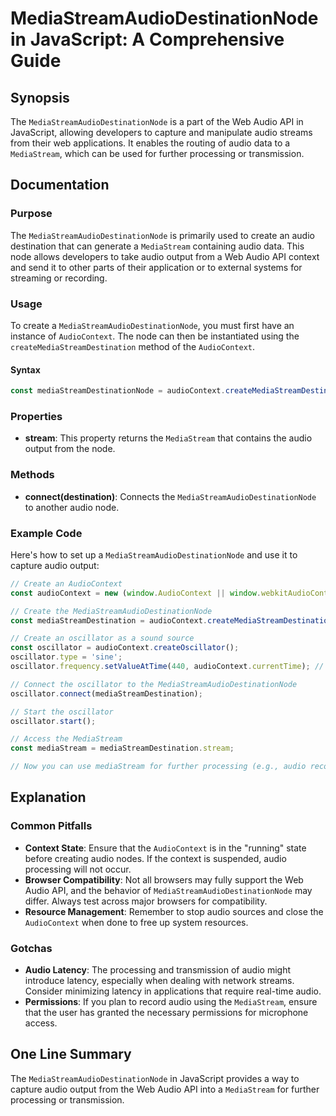 <!--
Meta Description: # MediaStreamAudioDestinationNode in JavaScript: A Comprehensive Guide ## Synopsis The `MediaStreamAudioDestinationNode` is a part of the Web Audio AP...
Meta Keywords: audio, audiocontext, mediastreamaudiodestinationnode, mediastream, oscillator
-->

# MediaStreamAudioDestinationNode in JavaScript: A Comprehensive Guide

## Synopsis
The `MediaStreamAudioDestinationNode` is a part of the Web Audio API in JavaScript, allowing developers to capture and manipulate audio streams from their web applications. It enables the routing of audio data to a `MediaStream`, which can be used for further processing or transmission.

## Documentation

### Purpose
The `MediaStreamAudioDestinationNode` is primarily used to create an audio destination that can generate a `MediaStream` containing audio data. This node allows developers to take audio output from a Web Audio API context and send it to other parts of their application or to external systems for streaming or recording.

### Usage
To create a `MediaStreamAudioDestinationNode`, you must first have an instance of `AudioContext`. The node can then be instantiated using the `createMediaStreamDestination` method of the `AudioContext`. 

#### Syntax
```javascript
const mediaStreamDestinationNode = audioContext.createMediaStreamDestination();
```

### Properties
- **stream**: This property returns the `MediaStream` that contains the audio output from the node.

### Methods
- **connect(destination)**: Connects the `MediaStreamAudioDestinationNode` to another audio node.

### Example Code
Here's how to set up a `MediaStreamAudioDestinationNode` and use it to capture audio output:

```javascript
// Create an AudioContext
const audioContext = new (window.AudioContext || window.webkitAudioContext)();

// Create the MediaStreamAudioDestinationNode
const mediaStreamDestination = audioContext.createMediaStreamDestination();

// Create an oscillator as a sound source
const oscillator = audioContext.createOscillator();
oscillator.type = 'sine';
oscillator.frequency.setValueAtTime(440, audioContext.currentTime); // A4 note

// Connect the oscillator to the MediaStreamAudioDestinationNode
oscillator.connect(mediaStreamDestination);

// Start the oscillator
oscillator.start();

// Access the MediaStream
const mediaStream = mediaStreamDestination.stream;

// Now you can use mediaStream for further processing (e.g., audio recording, streaming)
```

## Explanation
### Common Pitfalls
- **Context State**: Ensure that the `AudioContext` is in the "running" state before creating audio nodes. If the context is suspended, audio processing will not occur.
- **Browser Compatibility**: Not all browsers may fully support the Web Audio API, and the behavior of `MediaStreamAudioDestinationNode` may differ. Always test across major browsers for compatibility.
- **Resource Management**: Remember to stop audio sources and close the `AudioContext` when done to free up system resources.

### Gotchas
- **Audio Latency**: The processing and transmission of audio might introduce latency, especially when dealing with network streams. Consider minimizing latency in applications that require real-time audio.
- **Permissions**: If you plan to record audio using the `MediaStream`, ensure that the user has granted the necessary permissions for microphone access.

## One Line Summary
The `MediaStreamAudioDestinationNode` in JavaScript provides a way to capture audio output from the Web Audio API into a `MediaStream` for further processing or transmission.